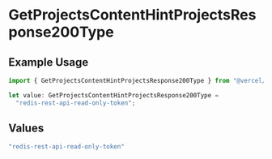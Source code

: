 # GetProjectsContentHintProjectsResponse200Type

## Example Usage

```typescript
import { GetProjectsContentHintProjectsResponse200Type } from "@vercel/sdk/models/getprojectsop.js";

let value: GetProjectsContentHintProjectsResponse200Type =
  "redis-rest-api-read-only-token";
```

## Values

```typescript
"redis-rest-api-read-only-token"
```